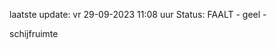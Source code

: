 laatste update: 
vr 29-09-2023 11:08   uur 
Status: FAALT - geel - 
<div class="service Y">schijfruimte</div>